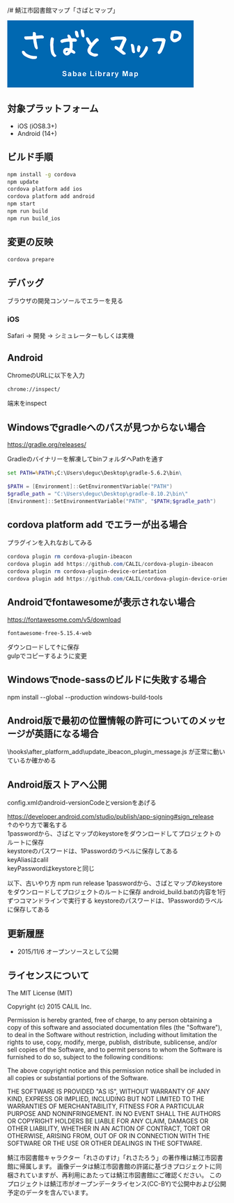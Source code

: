 /# 鯖江市図書館マップ「さばとマップ」

![Splash](www/img/splash_for_browser.png)

## 対象プラットフォーム

- iOS (iOS8.3+)
- Android (14+)

## ビルド手順

```bash
npm install -g cordova
npm update
cordova platform add ios
cordova platform add android
npm start
npm run build
npm run build_ios
```

## 変更の反映

```bash
cordova prepare
```

## デバッグ

ブラウザの開発コンソールでエラーを見る

### iOS

Safari → 開発 → シミュレーターもしくは実機

## Android

ChromeのURLに以下を入力

```
chrome://inspect/
```

端末をinspect


## Windowsでgradleへのパスが見つからない場合

https://gradle.org/releases/

Gradleのバイナリーを解凍してbinフォルダへPathを通す<br>

```cmd
set PATH=%PATH%;C:\Users\deguc\Desktop\gradle-5.6.2\bin\
```

```powershell
$PATH = [Environment]::GetEnvironmentVariable("PATH")
$gradle_path = "C:\Users\deguc\Desktop\gradle-8.10.2\bin\"
[Environment]::SetEnvironmentVariable("PATH", "$PATH;$gradle_path")
```

## cordova platform add でエラーが出る場合

プラグインを入れなおしてみる

```powershell
cordova plugin rm cordova-plugin-ibeacon
cordova plugin add https://github.com/CALIL/cordova-plugin-ibeacon
cordova plugin rm cordova-plugin-device-orientation
cordova plugin add https://github.com/CALIL/cordova-plugin-device-orientation
```

## Androidでfontawesomeが表示されない場合

https://fontawesome.com/v5/download

```
fontawesome-free-5.15.4-web
```

ダウンロードして↑に保存<br>
gulpでコピーするように変更

## Windowsでnode-sassのビルドに失敗する場合

npm install --global --production windows-build-tools

## Android版で最初の位置情報の許可についてのメッセージが英語になる場合

\hooks\after_platform_add\update_ibeacon_plugin_message.js
が正常に動いているか確かめる

## Android版ストアへ公開
config.xmlのandroid-versionCodeとversionをあげる

https://developer.android.com/studio/publish/app-signing#sign_release<br>
↑のやり方で署名する<br>
1passwordから、さばとマップのkeystoreをダウンロードしてプロジェクトのルートに保存<br>
keystoreのパスワードは、1Passwordのラベルに保存してある<br>
keyAliasはcalil<br>
keyPasswordはkeystoreと同じ

以下、古いやり方
npm run release
1passwordから、さばとマップのkeystoreをダウンロードしてプロジェクトのルートに保存
android_build.batの内容を1行ずつコマンドラインで実行する
keystoreのパスワードは、1Passwordのラベルに保存してある

## 更新履歴

- 2015/11/6 オープンソースとして公開

## ライセンスについて

The MIT License (MIT)

Copyright (c) 2015 CALIL Inc.

Permission is hereby granted, free of charge, to any person obtaining a copy
of this software and associated documentation files (the "Software"), to deal
in the Software without restriction, including without limitation the rights
to use, copy, modify, merge, publish, distribute, sublicense, and/or sell
copies of the Software, and to permit persons to whom the Software is
furnished to do so, subject to the following conditions:

The above copyright notice and this permission notice shall be included in all
copies or substantial portions of the Software.

THE SOFTWARE IS PROVIDED "AS IS", WITHOUT WARRANTY OF ANY KIND, EXPRESS OR
IMPLIED, INCLUDING BUT NOT LIMITED TO THE WARRANTIES OF MERCHANTABILITY,
FITNESS FOR A PARTICULAR PURPOSE AND NONINFRINGEMENT. IN NO EVENT SHALL THE
AUTHORS OR COPYRIGHT HOLDERS BE LIABLE FOR ANY CLAIM, DAMAGES OR OTHER
LIABILITY, WHETHER IN AN ACTION OF CONTRACT, TORT OR OTHERWISE, ARISING FROM,
OUT OF OR IN CONNECTION WITH THE SOFTWARE OR THE USE OR OTHER DEALINGS IN THE
SOFTWARE.

鯖江市図書館キャラクター「れさのすけ」「れさたろう」の著作権は鯖江市図書館に帰属します。
画像データは鯖江市図書館の許諾に基づきプロジェクトに同梱されていますが、再利用にあたっては鯖江市図書館にご確認ください。
このプロジェクトは鯖江市がオープンデータライセンス(CC-BY)で公開中および公開予定のデータを含んでいます。
